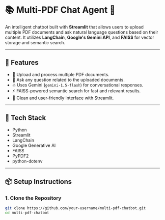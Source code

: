 # 📚 Multi-PDF Chat Agent 🤖

An intelligent chatbot built with **Streamlit** that allows users to upload multiple PDF documents and ask natural language questions based on their content. It utilizes **LangChain**, **Google's Gemini API**, and **FAISS** for vector storage and semantic search.

---

## 🚀 Features

- 📄 Upload and process multiple PDF documents.
- 🤖 Ask any question related to the uploaded documents.
- 🔥 Uses Gemini (`gemini-1.5-flash`) for conversational responses.
- ⚡ FAISS-powered semantic search for fast and relevant results.
- 🎯 Clean and user-friendly interface with Streamlit.

---

## 🧰 Tech Stack

- Python
- Streamlit
- LangChain
- Google Generative AI
- FAISS
- PyPDF2
- python-dotenv

---

## 📦 Setup Instructions

### 1. Clone the Repository

```bash
git clone https://github.com/your-username/multi-pdf-chatbot.git
cd multi-pdf-chatbot
